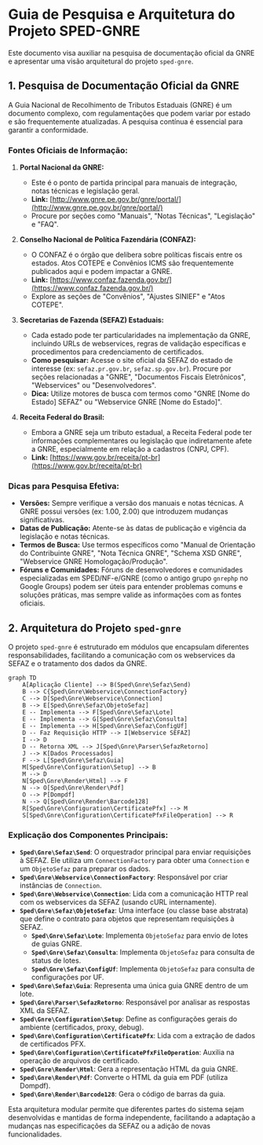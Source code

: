 # Guia de Pesquisa e Arquitetura do Projeto SPED-GNRE

Este documento visa auxiliar na pesquisa de documentação oficial da GNRE e apresentar uma visão arquitetural do projeto `sped-gnre`.

## 1. Pesquisa de Documentação Oficial da GNRE

A Guia Nacional de Recolhimento de Tributos Estaduais (GNRE) é um documento complexo, com regulamentações que podem variar por estado e são frequentemente atualizadas. A pesquisa contínua é essencial para garantir a conformidade.

### Fontes Oficiais de Informação:

1.  **Portal Nacional da GNRE:**
    *   Este é o ponto de partida principal para manuais de integração, notas técnicas e legislação geral.
    *   **Link:** [http://www.gnre.pe.gov.br/gnre/portal/](http://www.gnre.pe.gov.br/gnre/portal/)
    *   Procure por seções como "Manuais", "Notas Técnicas", "Legislação" e "FAQ".

2.  **Conselho Nacional de Política Fazendária (CONFAZ):**
    *   O CONFAZ é o órgão que delibera sobre políticas fiscais entre os estados. Atos COTEPE e Convênios ICMS são frequentemente publicados aqui e podem impactar a GNRE.
    *   **Link:** [https://www.confaz.fazenda.gov.br/](https://www.confaz.fazenda.gov.br/)
    *   Explore as seções de "Convênios", "Ajustes SINIEF" e "Atos COTEPE".

3.  **Secretarias de Fazenda (SEFAZ) Estaduais:**
    *   Cada estado pode ter particularidades na implementação da GNRE, incluindo URLs de webservices, regras de validação específicas e procedimentos para credenciamento de certificados.
    *   **Como pesquisar:** Acesse o site oficial da SEFAZ do estado de interesse (ex: `sefaz.pr.gov.br`, `sefaz.sp.gov.br`). Procure por seções relacionadas a "GNRE", "Documentos Fiscais Eletrônicos", "Webservices" ou "Desenvolvedores".
    *   **Dica:** Utilize motores de busca com termos como "GNRE [Nome do Estado] SEFAZ" ou "Webservice GNRE [Nome do Estado]".

4.  **Receita Federal do Brasil:**
    *   Embora a GNRE seja um tributo estadual, a Receita Federal pode ter informações complementares ou legislação que indiretamente afete a GNRE, especialmente em relação a cadastros (CNPJ, CPF).
    *   **Link:** [https://www.gov.br/receita/pt-br](https://www.gov.br/receita/pt-br)

### Dicas para Pesquisa Efetiva:

*   **Versões:** Sempre verifique a versão dos manuais e notas técnicas. A GNRE possui versões (ex: 1.00, 2.00) que introduzem mudanças significativas.
*   **Datas de Publicação:** Atente-se às datas de publicação e vigência da legislação e notas técnicas.
*   **Termos de Busca:** Use termos específicos como "Manual de Orientação do Contribuinte GNRE", "Nota Técnica GNRE", "Schema XSD GNRE", "Webservice GNRE Homologação/Produção".
*   **Fóruns e Comunidades:** Fóruns de desenvolvedores e comunidades especializadas em SPED/NF-e/GNRE (como o antigo grupo `gnrephp` no Google Groups) podem ser úteis para entender problemas comuns e soluções práticas, mas sempre valide as informações com as fontes oficiais.

## 2. Arquitetura do Projeto `sped-gnre`

O projeto `sped-gnre` é estruturado em módulos que encapsulam diferentes responsabilidades, facilitando a comunicação com os webservices da SEFAZ e o tratamento dos dados da GNRE.

```mermaid
graph TD
    A[Aplicação Cliente] --> B(Sped\Gnre\Sefaz\Send)
    B --> C{Sped\Gnre\Webservice\ConnectionFactory}
    C --> D[Sped\Gnre\Webservice\Connection]
    B --> E[Sped\Gnre\Sefaz\ObjetoSefaz]
    E -- Implementa --> F[Sped\Gnre\Sefaz\Lote]
    E -- Implementa --> G[Sped\Gnre\Sefaz\Consulta]
    E -- Implementa --> H[Sped\Gnre\Sefaz\ConfigUf]
    D -- Faz Requisição HTTP --> I[Webservice SEFAZ]
    I --> D
    D -- Retorna XML --> J[Sped\Gnre\Parser\SefazRetorno]
    J --> K[Dados Processados]
    F --> L[Sped\Gnre\Sefaz\Guia]
    M[Sped\Gnre\Configuration\Setup] --> B
    M --> D
    N[Sped\Gnre\Render\Html] --> F
    N --> O[Sped\Gnre\Render\Pdf]
    O --> P[Dompdf]
    N --> Q[Sped\Gnre\Render\Barcode128]
    R[Sped\Gnre\Configuration\CertificatePfx] --> M
    S[Sped\Gnre\Configuration\CertificatePfxFileOperation] --> R
```

### Explicação dos Componentes Principais:

*   **`Sped\Gnre\Sefaz\Send`**: O orquestrador principal para enviar requisições à SEFAZ. Ele utiliza um `ConnectionFactory` para obter uma `Connection` e um `ObjetoSefaz` para preparar os dados.
*   **`Sped\Gnre\Webservice\ConnectionFactory`**: Responsável por criar instâncias de `Connection`.
*   **`Sped\Gnre\Webservice\Connection`**: Lida com a comunicação HTTP real com os webservices da SEFAZ (usando cURL internamente).
*   **`Sped\Gnre\Sefaz\ObjetoSefaz`**: Uma interface (ou classe base abstrata) que define o contrato para objetos que representam requisições à SEFAZ.
    *   **`Sped\Gnre\Sefaz\Lote`**: Implementa `ObjetoSefaz` para envio de lotes de guias GNRE.
    *   **`Sped\Gnre\Sefaz\Consulta`**: Implementa `ObjetoSefaz` para consulta de status de lotes.
    *   **`Sped\Gnre\Sefaz\ConfigUf`**: Implementa `ObjetoSefaz` para consulta de configurações por UF.
*   **`Sped\Gnre\Sefaz\Guia`**: Representa uma única guia GNRE dentro de um lote.
*   **`Sped\Gnre\Parser\SefazRetorno`**: Responsável por analisar as respostas XML da SEFAZ.
*   **`Sped\Gnre\Configuration\Setup`**: Define as configurações gerais do ambiente (certificados, proxy, debug).
*   **`Sped\Gnre\Configuration\CertificatePfx`**: Lida com a extração de dados de certificados PFX.
*   **`Sped\Gnre\Configuration\CertificatePfxFileOperation`**: Auxilia na operação de arquivos de certificado.
*   **`Sped\Gnre\Render\Html`**: Gera a representação HTML da guia GNRE.
*   **`Sped\Gnre\Render\Pdf`**: Converte o HTML da guia em PDF (utiliza Dompdf).
*   **`Sped\Gnre\Render\Barcode128`**: Gera o código de barras da guia.

Esta arquitetura modular permite que diferentes partes do sistema sejam desenvolvidas e mantidas de forma independente, facilitando a adaptação a mudanças nas especificações da SEFAZ ou a adição de novas funcionalidades.
